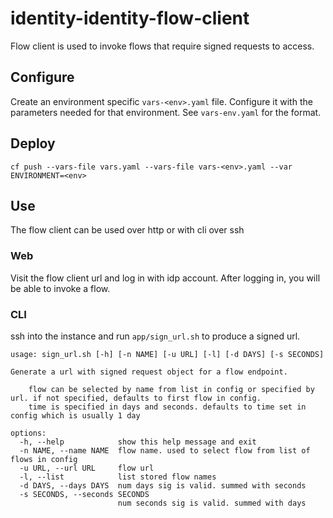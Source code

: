 # identity-identity-flow-client

Flow client is used to invoke flows that require signed requests to access.
## Configure

Create an environment specific `vars-<env>.yaml` file. Configure it with the parameters needed for that environment. See `vars-env.yaml` for the format.

## Deploy

```
cf push --vars-file vars.yaml --vars-file vars-<env>.yaml --var ENVIRONMENT=<env>
```

## Use

The flow client can be used over http or with cli over ssh

### Web

Visit the flow client url and log in with idp account. After logging in, you will be able to invoke a flow.

### CLI

ssh into the instance and run `app/sign_url.sh` to produce a signed url.

```
usage: sign_url.sh [-h] [-n NAME] [-u URL] [-l] [-d DAYS] [-s SECONDS]

Generate a url with signed request object for a flow endpoint.

    flow can be selected by name from list in config or specified by url. if not specified, defaults to first flow in config.
    time is specified in days and seconds. defaults to time set in config which is usually 1 day

options:
  -h, --help            show this help message and exit
  -n NAME, --name NAME  flow name. used to select flow from list of flows in config
  -u URL, --url URL     flow url
  -l, --list            list stored flow names
  -d DAYS, --days DAYS  num days sig is valid. summed with seconds
  -s SECONDS, --seconds SECONDS
                        num seconds sig is valid. summed with days
```
